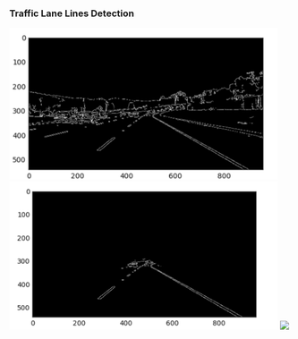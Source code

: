### Traffic Lane Lines Detection


<img src='canny.png' width="480" />
<img src='cannyroi.png' width="480" />
<img src='vanishingpoint.jpg' width="480">

